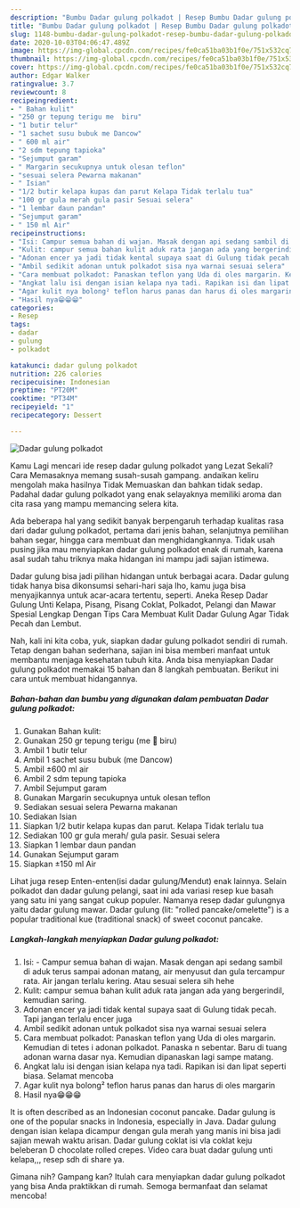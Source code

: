 ```yaml
---
description: "Bumbu Dadar gulung polkadot | Resep Bumbu Dadar gulung polkadot Yang Paling Enak"
title: "Bumbu Dadar gulung polkadot | Resep Bumbu Dadar gulung polkadot Yang Paling Enak"
slug: 1148-bumbu-dadar-gulung-polkadot-resep-bumbu-dadar-gulung-polkadot-yang-paling-enak
date: 2020-10-03T04:06:47.489Z
image: https://img-global.cpcdn.com/recipes/fe0ca51ba03b1f0e/751x532cq70/dadar-gulung-polkadot-foto-resep-utama.jpg
thumbnail: https://img-global.cpcdn.com/recipes/fe0ca51ba03b1f0e/751x532cq70/dadar-gulung-polkadot-foto-resep-utama.jpg
cover: https://img-global.cpcdn.com/recipes/fe0ca51ba03b1f0e/751x532cq70/dadar-gulung-polkadot-foto-resep-utama.jpg
author: Edgar Walker
ratingvalue: 3.7
reviewcount: 8
recipeingredient:
- " Bahan kulit"
- "250 gr tepung terigu me  biru"
- "1 butir telur"
- "1 sachet susu bubuk me Dancow"
- " 600 ml air"
- "2 sdm tepung tapioka"
- "Sejumput garam"
- " Margarin secukupnya untuk olesan teflon"
- "sesuai selera Pewarna makanan"
- " Isian"
- "1/2 butir kelapa kupas dan parut Kelapa Tidak terlalu tua"
- "100 gr gula merah gula pasir Sesuai selera"
- "1 lembar daun pandan"
- "Sejumput garam"
- " 150 ml Air"
recipeinstructions:
- "Isi: Campur semua bahan di wajan. Masak dengan api sedang sambil di aduk terus sampai adonan matang, air menyusut dan gula tercampur rata. Air jangan terlalu kering. Atau sesuai selera sih hehe"
- "Kulit: campur semua bahan kulit aduk rata jangan ada yang bergerindil, kemudian saring."
- "Adonan encer ya jadi tidak kental supaya saat di Gulung tidak pecah. Tapi jangan terlalu encer juga"
- "Ambil sedikit adonan untuk polkadot sisa nya warnai sesuai selera"
- "Cara membuat polkadot: Panaskan teflon yang Uda di oles margarin. Kemudian di tetes i adonan polkadot. Panaska n sebentar. Baru di tuang adonan warna dasar nya. Kemudian dipanaskan lagi sampe matang."
- "Angkat lalu isi dengan isian kelapa nya tadi. Rapikan isi dan lipat seperti biasa. Selamat mencoba"
- "Agar kulit nya bolong² teflon harus panas dan harus di oles margarin"
- "Hasil nya😁😁😁"
categories:
- Resep
tags:
- dadar
- gulung
- polkadot

katakunci: dadar gulung polkadot 
nutrition: 226 calories
recipecuisine: Indonesian
preptime: "PT20M"
cooktime: "PT34M"
recipeyield: "1"
recipecategory: Dessert

---
```



![Dadar gulung polkadot](https://img-global.cpcdn.com/recipes/fe0ca51ba03b1f0e/751x532cq70/dadar-gulung-polkadot-foto-resep-utama.jpg)

Kamu Lagi mencari ide resep dadar gulung polkadot yang Lezat Sekali? Cara Memasaknya memang susah-susah gampang. andaikan keliru mengolah maka hasilnya Tidak Memuaskan dan bahkan tidak sedap. Padahal dadar gulung polkadot yang enak selayaknya memiliki aroma dan cita rasa yang mampu memancing selera kita.

Ada beberapa hal yang sedikit banyak berpengaruh terhadap kualitas rasa dari dadar gulung polkadot, pertama dari jenis bahan, selanjutnya pemilihan bahan segar, hingga cara membuat dan menghidangkannya. Tidak usah pusing jika mau menyiapkan dadar gulung polkadot enak di rumah, karena asal sudah tahu triknya maka hidangan ini mampu jadi sajian istimewa.

Dadar gulung bisa jadi pilihan hidangan untuk berbagai acara. Dadar gulung tidak hanya bisa dikonsumsi sehari-hari saja lho, kamu juga bisa menyajikannya untuk acar-acara tertentu, seperti. Aneka Resep Dadar Gulung Unti Kelapa, Pisang, Pisang Coklat, Polkadot, Pelangi dan Mawar Spesial Lengkap Dengan Tips Cara Membuat Kulit Dadar Gulung Agar Tidak Pecah dan Lembut.


Nah, kali ini kita coba, yuk, siapkan dadar gulung polkadot sendiri di rumah. Tetap dengan bahan sederhana, sajian ini bisa memberi manfaat untuk membantu menjaga kesehatan tubuh kita. Anda bisa menyiapkan Dadar gulung polkadot memakai 15 bahan dan 8 langkah pembuatan. Berikut ini cara untuk membuat hidangannya.

<!--inarticleads1-->

##### Bahan-bahan dan bumbu yang digunakan dalam pembuatan Dadar gulung polkadot:

1. Gunakan  Bahan kulit:
1. Gunakan 250 gr tepung terigu (me 🔺 biru)
1. Ambil 1 butir telur
1. Ambil 1 sachet susu bubuk (me Dancow)
1. Ambil  ±600 ml air
1. Ambil 2 sdm tepung tapioka
1. Ambil Sejumput garam
1. Gunakan  Margarin secukupnya untuk olesan teflon
1. Sediakan sesuai selera Pewarna makanan
1. Sediakan  Isian
1. Siapkan 1/2 butir kelapa kupas dan parut. Kelapa Tidak terlalu tua
1. Sediakan 100 gr gula merah/ gula pasir. Sesuai selera
1. Siapkan 1 lembar daun pandan
1. Gunakan Sejumput garam
1. Siapkan  ±150 ml Air


Lihat juga resep Enten-enten(isi dadar gulung/Mendut) enak lainnya. Selain polkadot dan dadar gulung pelangi, saat ini ada variasi resep kue basah yang satu ini yang sangat cukup populer. Namanya resep dadar gulungnya yaitu dadar gulung mawar. Dadar gulung (lit: &#34;rolled pancake/omelette&#34;) is a popular traditional kue (traditional snack) of sweet coconut pancake. 

<!--inarticleads2-->

##### Langkah-langkah menyiapkan Dadar gulung polkadot:

1. Isi: - Campur semua bahan di wajan. Masak dengan api sedang sambil di aduk terus sampai adonan matang, air menyusut dan gula tercampur rata. Air jangan terlalu kering. Atau sesuai selera sih hehe
1. Kulit: campur semua bahan kulit aduk rata jangan ada yang bergerindil, kemudian saring.
1. Adonan encer ya jadi tidak kental supaya saat di Gulung tidak pecah. Tapi jangan terlalu encer juga
1. Ambil sedikit adonan untuk polkadot sisa nya warnai sesuai selera
1. Cara membuat polkadot: Panaskan teflon yang Uda di oles margarin. Kemudian di tetes i adonan polkadot. Panaska n sebentar. Baru di tuang adonan warna dasar nya. Kemudian dipanaskan lagi sampe matang.
1. Angkat lalu isi dengan isian kelapa nya tadi. Rapikan isi dan lipat seperti biasa. Selamat mencoba
1. Agar kulit nya bolong² teflon harus panas dan harus di oles margarin
1. Hasil nya😁😁😁


It is often described as an Indonesian coconut pancake. Dadar gulung is one of the popular snacks in Indonesia, especially in Java. Dadar gulung dengan isian kelapa dicampur dengan gula merah yang manis ini bisa jadi sajian mewah waktu arisan. Dadar gulung coklat isi vla coklat keju beleberan D chocolate rolled crepes. Video cara buat dadar gulung unti kelapa,,, resep sdh di share ya. 

Gimana nih? Gampang kan? Itulah cara menyiapkan dadar gulung polkadot yang bisa Anda praktikkan di rumah. Semoga bermanfaat dan selamat mencoba!
